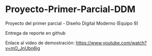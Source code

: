 # Proyecto-Primer-Parcial-DDM
Proyecto del primer parcial - Diseño Digital Moderno (Equipo 9)

Entrega de reporte en github

Enlace al video de demostración:
https://www.youtube.com/watch?v=mO_JnUbn6jg
